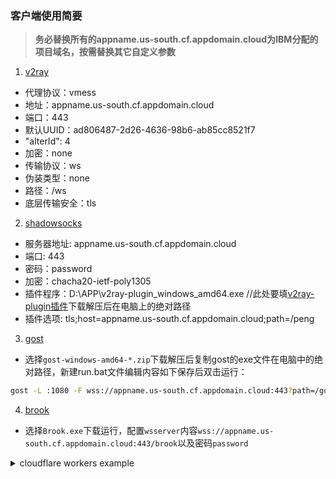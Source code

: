 
 ### 客户端使用简要
> **务必替换所有的appname.us-south.cf.appdomain.cloud为IBM分配的项目域名，按需替换其它自定义参数**  
  
  
1. [v2ray](https://github.com/2dust/v2rayN/releases)  
* 代理协议：vmess
* 地址：appname.us-south.cf.appdomain.cloud
* 端口：443
* 默认UUID：ad806487-2d26-4636-98b6-ab85cc8521f7
* "alterId": 4 
* 加密：none
* 传输协议：ws
* 伪装类型：none
* 路径：/ws
* 底层传输安全：tls
  
2. [shadowsocks](https://github.com/shadowsocks/shadowsocks-windows/releases/)   
* 服务器地址: appname.us-south.cf.appdomain.cloud
* 端口: 443
* 密码：password
* 加密：chacha20-ietf-poly1305
* 插件程序：D:\APP\v2ray-plugin_windows_amd64.exe  //此处要填[v2ray-plugin插件](https://github.com/shadowsocks/v2ray-plugin/releases)下载解压后在电脑上的绝对路径
* 插件选项: tls;host=appname.us-south.cf.appdomain.cloud;path=/peng
  
3. [gost](https://github.com/ginuerzh/gost/releases)  
* 选择`gost-windows-amd64-*.zip`下载解压后复制gost的exe文件在电脑中的绝对路径，新建run.bat文件编辑内容如下保存后双击运行：      
```bash
gost -L :1080 -F wss://appname.us-south.cf.appdomain.cloud:443?path=/gows
```
  
4. [brook](https://github.com/txthinking/brook/releases)  
* 选择`Brook.exe`下载运行，配置`wsserver`内容`wss://appname.us-south.cf.appdomain.cloud:443/brook`以及密码`password`  
  
<details>
<summary>cloudflare workers example</summary>

```js
const SingleDay = 'appname.us-south.cf.appdomain.cloud'
const DoubleDay = 'appname.us-south.cf.appdomain.cloud'
addEventListener(
    "fetch",event => {
    
        let nd = new Date();
        if (nd.getDate()%2) {
            host = SingleDay
        } else {
            host = DoubleDay
        }
        
        let url=new URL(event.request.url);
        url.hostname=host;
        let request=new Request(url,event.request);
        event. respondWith(
            fetch(request)
        )
    }
)
```
</details>
